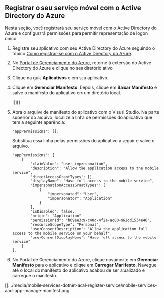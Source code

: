 ## <a name="register-mobile-service-aad"></a>Registrar o seu serviço móvel com o Active Directory do Azure

Nesta seção, você registrará seu serviço móvel com o Active Directory do Azure e configurará permissões para permitir representação de logon único.

1.  Registre seu aplicativo com seu Active Directory do Azure seguindo o tópico [Como registrar-se com o Active Directory do Azure][].

2.  No [Portal de Gerenciamento do Azure][], retorne à extensão do Active Directory do Azure e clique no seu diretório ativo

3.  Clique na guia **Aplicativos** e em seu aplicativo.

4.  Clique em **Gerenciar Manifesto**. Depois, clique em **Baixar Manifesto** e salve o manifesto do aplicativo em um diretório local.

	![][]

1.  Abra o arquivo de manifesto do aplicativo com o Visual Studio. Na parte superior do arquivo, localize a linha de permissões do aplicativo que tem a seguinte aparência:

        "appPermissions": [],

    Substitua essa linha pelas permissões do aplicativo a seguir e salve o arquivo.

        "appPermissions": [
            {
                "claimValue": "user_impersonation",
                "description": "Allow the application access to the mobile service",
                "directAccessGrantTypes": [],
                "displayName": "Have full access to the mobile service",
                "impersonationAccessGrantTypes": [
                    {
                        "impersonated": "User",
                        "impersonator": "Application"
                    }
                ],
                "isDisabled": false,
                "origin": "Application",
                "permissionId": "b69ee3c9-c40d-4f2a-ac80-961cd1534e40",
                "resourceScopeType": "Personal",
                "userConsentDescription": "Allow the application full access to the mobile service on your behalf",
                "userConsentDisplayName": "Have full access to the mobile service"
            }
        ],

2.  No Portal de Gerenciamento do Azure, clique novamente em **Gerenciar Manifesto** para o aplicativo e clique em **Carregar Manifesto**. Navegue até o local do manifesto do aplicativo acabou de ser atualizado e carregue o manifesto.

<!-- URLs. -->

  [Como registrar-se com o Active Directory do Azure]: /pt-br/documentation/articles/mobile-services-how-to-register-active-directory-authentication/
  [Portal de Gerenciamento do Azure]: https://manage.windowsazure.com/
  []: ./media/mobile-services-dotnet-adal-register-service/mobile-services-aad-app-manage-manifest.png
